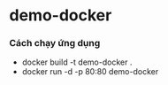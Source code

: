 # demo-docker

### Cách chạy ứng dụng

- docker build -t demo-docker .
- docker run -d -p 80:80 demo-docker
